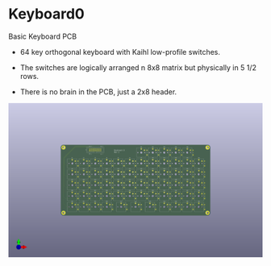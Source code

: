 # Keyboard0
Basic Keyboard PCB

- 64 key orthogonal keyboard with Kaihl low-profile switches.

- The switches are logically arranged n 8x8 matrix but physically in 5 1/2 rows.

- There is no brain in the PCB, just a 2x8 header.

![alt text](keyboard.png)
